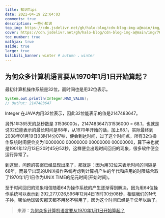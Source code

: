 ```yaml
---
title: 知识Tips
date: 2021-04-19 22:04:03
comments: true
description: 一些小知识
top_img: https://cdn.jsdelivr.net/gh/halo-blog/cdn-blog-img-a@main/img/704736.jpg # 页面顶部图片
cover: https://cdn.jsdelivr.net/gh/halo-blog/cdn-blog-img-a@main/img/704736.jpg # 页面缩略图
toc_number: true
mathjax: true
aside: true
large: true
bilibili_banner: winter # autumn 、winter
---
```



## 为何众多计算机语言要从1970年1月1日开始算起？

最初计算机操作系统是32位，而时间也是用32位表示。

```java
System.out.println(Integer.MAX_VALUE);
// OutPut: 2147483647
```

Integer 在JAVA内用32位表示，因此32位能表示的值是2147483647。

另外1年365天的总秒数是 31536000s，2147483647/31536000 = 68.1，也就是说32位能表示的最长时间是68年，从1970年开始的话，加上68.1，实际最终到2038年01月19日03时14分07秒，便会到达时间，过了这个时间点，所有32位操作系统时间便会变为10000000 00000000 00000000 00000000，算下来也就是1901年12月13日20时45分52秒，这样便会出现时间回归的现象，很多软件便会运行异常了。

到这里，问题的答案已经显现出来了，那就是：因为用32位来表示时间的间隔是68年，而最早出现的UNIX操作系统考虑到计算机产生的年代和应用的时限综合取了1970年1月1日作为UNIX TIME的纪元时间(开始时间)。

至于时间回归的现象相信随着64为操作系统的产生逐渐得到解决，因为用64位操作系统可以表示到 292,277,026,596年12月4日15时30分08秒，相信我们的N代子孙，哪怕地球毁灭那天都不用愁不够用了，因为这个时间已经是千亿年以后了。

> 来源：[为何众多计算机语言要从1970年1月1日开始算起？](https://developer.51cto.com/art/201508/488060.htm)

